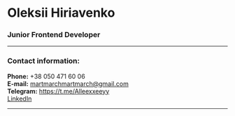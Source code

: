 # Oleksii Hiriavenko

### Junior Frontend Developer

---

### Contact information:

**Phone:** +38 050 471 60 06<br>
**E-mail:** martmarchmartmarch@gmail.com<br>
**Telegram:** https://t.me/Alleexxeeyy<br>
[LinkedIn](https://www.linkedin.com/in/oleksii-hiriavenko//)<br>

---
